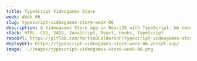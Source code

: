 ```yaml
---
title: TypeScript Videogames Store
week: Week 06
slug: typescript-videogames-store-week-06
description: A Videogames Store app in ReactJS with TypeScript. We need to use TypeScript to make our code more readable and maintainable adding types and interfaces.
stack: HTML, CSS, SASS, JavaScript, React, Hooks, TypeScript
repoUrl: https://gitlab.com/MartinDCalderonP/typescript-videogames-store-week-06
deployUrl: https://typescript-videogames-store-week-06.vercel.app/
image: ../images/typescript-videogames-store-week-06.png
---
```

